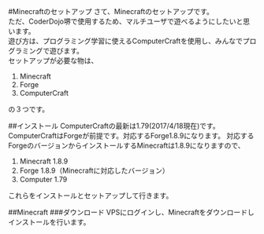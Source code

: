 #Minecraftのセットアップ
さて、Minecraftのセットアップです。  
ただ、CoderDojo堺で使用するため、マルチユーザで遊べるようにしたいと思います。  
遊び方は、プログラミング学習に使えるComputerCraftを使用し、みんなでプログラミングで遊びます。  
セットアップが必要な物は、

1. Minecraft
1. Forge
1. ComputerCraft

の３つです。

##インストール
ComputerCraftの最新は1.79(2017/4/18現在)です。ComputerCraftはForgeが前提です。対応するForge1.8.9になります。
対応するForgeのバージョンからインストールするMinecraftは1.8.9になりますので、

1. Minecraft 1.8.9
1. Forge 1.8.9（Minecraftに対応したバージョン）
1. Computer 1.79

これらをインストールとセットアップして行きます。

##Minecraft
###ダウンロード
VPSにログインし、Minecraftをダウンロードしインストールを行います。

